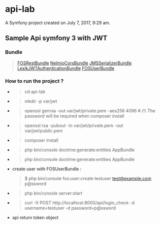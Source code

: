 api-lab
=======

A Symfony project created on July 7, 2017, 9:29 am.


## Sample Api symfony 3 with JWT

### Bundle
   > [FOSRestBundle](https://symfony.com/doc/current/bundles/FOSRestBundle/1-setting_up_the_bundle.html)
   > [NelmioCorsBundle](https://github.com/nelmio/NelmioCorsBundle)
   > [JMSSerializerBundle](http://jmsyst.com/bundles/JMSSerializerBundle)
   > [LexikJWTAuthenticationBundle](https://github.com/lexik/LexikJWTAuthenticationBundle)
   > [FOSUserBundle](https://github.com/FriendsOfSymfony/FOSUserBundle)
    
    
### How to run the project ?

 * > cd api-lab
 * > mkdir -p var/jwt
 * > openssl genrsa -out var/jwt/private.pem -aes256 4096 # /!\ The password will be required when composer install
 * > openssl rsa -pubout -in var/jwt/private.pem -out var/jwt/public.pem
 * > composer install
 * > php bin/console doctrine:generate:entities AppBundle
 * > php bin/console doctrine:generate:entities AppBundle
 * create user with FOSUserBundle :
   > $ php bin/console fos:user:create testuser test@example.com p@ssword
 * > php bin/console server:start
 * > curl -X POST http://localhost:8000/api/login_check -d username=testuser -d password=p@ssword
 * api return token object 


